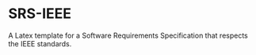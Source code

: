 SRS-IEEE
========

A Latex template for a Software Requirements Specification that respects the IEEE standards.



